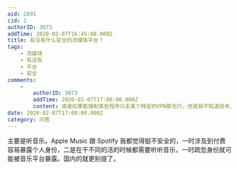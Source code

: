 ```yaml
---
aid: 2891
cid: 1
authorID: 3073
addTime: 2020-02-07T16:45:00.000Z
title: 有没有什么安全的流媒体平台？
tags:
    - 流媒体
    - 有没有
    - 平台
    - 安全
comments:
    -
        authorID: 3073
        addTime: 2020-02-07T17:00:00.000Z
        content: 或者如果能强制某些程序只走某个特定的VPN那也行，但是我不知道技术上这个怎么做到。
date: 2020-02-07T17:00:00.000Z
category: 问答
---
```


主要是听音乐。Apple Music 跟 Spotify 我都觉得挺不安全的，一时涉及到付费容易暴露个人身份，二是在干不同的活的时候都需要听听音乐，一时疏忽身份就可能被音乐平台暴露。国内的就更别提了。
